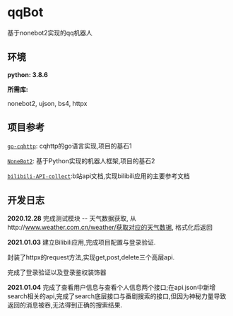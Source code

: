 # qqBot
基于nonebot2实现的qq机器人

## 环境

**python: 3.8.6**

**所需库:**

nonebot2, ujson, bs4, httpx

## 项目参考

[`go-cqhttp`](https://github.com/Mrs4s/go-cqhttp): cqhttp的go语言实现,项目的基石1

[`NoneBot2`](https://github.com/nonebot/nonebot2): 基于Python实现的机器人框架,项目的基石2

[`bilibili-API-collect`](https://github.com/SocialSisterYi/bilibili-API-collect):b站api文档,实现bilibili应用的主要参考文档

## 开发日志

**2020.12.28** 完成测试模块 -- 天气数据获取, 从http://www.weather.com.cn/weather/获取对应的天气数据, 格式化后返回

**2021.01.03** 建立Bilibili应用,完成项目配置与登录验证.

封装了httpx的request方法,实现get,post,delete三个高层api.

完成了登录验证以及登录鉴权装饰器

**2021.01.04** 完成了查看用户信息与查看个人信息两个接口;在api.json中新增search相关的api,完成了search底层接口与番剧搜索的接口,但因为神秘力量导致返回的消息被吞,无法得到正确的搜索结果.